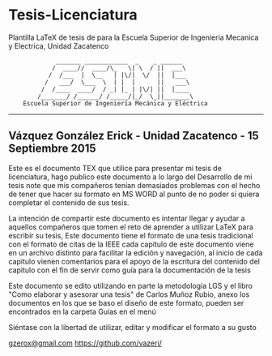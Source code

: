 # Tesis-Licenciatura

Plantilla LaTeX de tesis de para la Escuela Superior de Ingenieria Mecanica y Electrica, Unidad Zacatenco 

                 _______ ____________  _    _ ______
                /  ____//  ____/\_   \| \  / ||  ___\
               /  /___  |  \__   | |\/|  \/  ||  |___
              /   ___/  \___  \  | |  |      ||   ___\
             /  /____  ____/  / _| |_ | |\/| ||  |____
            /_______/ /______/ /_____/|_/  \_||_______\
        Escuela Superior de Ingeniería Mecánica y Eléctrica 
 ---------------------------------------------------------------
 Vázquez González Erick - Unidad Zacatenco - 15 Septiembre 2015
 ---------------------------------------------------------------

Este es el documento TEX que utilice para presentar mi tesis de licenciatura, hago publico este documento a lo largo del Desarrollo de mi tesis note que mis compañeros tenían demasiados problemas con el hecho de tener que hacer su formato en MS WORD al punto de no poder si quiera completar el contenido de sus tesis.

La intención de compartir este documento es intentar llegar y ayudar a aquellos compañeros que tomen el reto de aprender a utilizar LaTeX para escribir su tesis, Este documento tiene el formato de una tesis tradicional con el formato de citas de la IEEE cada capitulo de este documento viene en un archivo distinto para facilitar la edición y navegación, al inicio de cada  capitulo vienen comentarios para el apoyo de la escritura del contenido del capitulo con el fin de servir como guía para la documentación de la tesis

Este documento se edito utilizando en parte la metodología LGS y el libro "Como elaborar y asesorar una tesis" de Carlos Muñoz Rubio, anexo los documentos en los que se baso el diseño de este formato, pueden ser encontrados en la carpeta Guías en el menú 

 Siéntase con la libertad de utilizar, editar y modificar el formato a su gusto 

 gzerox@gmail.com            https://github.com/vazeri/
